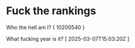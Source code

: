 # Fuck the rankings

Who the hell am I?
{ 10200540 }

What fucking year is it?
[ 2025-03-07T15:03:20Z ]
